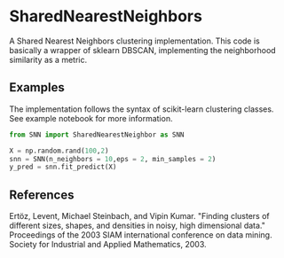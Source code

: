 # SharedNearestNeighbors
A Shared Nearest Neighbors clustering implementation. This code is basically a wrapper of sklearn DBSCAN, implementing the neighborhood similarity as a metric.

## Examples

The implementation follows the syntax of scikit-learn clustering classes.
See example notebook for more information.

```python
from SNN import SharedNearestNeighbor as SNN

X = np.random.rand(100,2)
snn = SNN(n_neighbors = 10,eps = 2, min_samples = 2)
y_pred = snn.fit_predict(X)
```

## References

Ertöz, Levent, Michael Steinbach, and Vipin Kumar. "Finding clusters of different sizes, shapes, and densities in noisy, high dimensional data." Proceedings of the 2003 SIAM international conference on data mining. Society for Industrial and Applied Mathematics, 2003.

